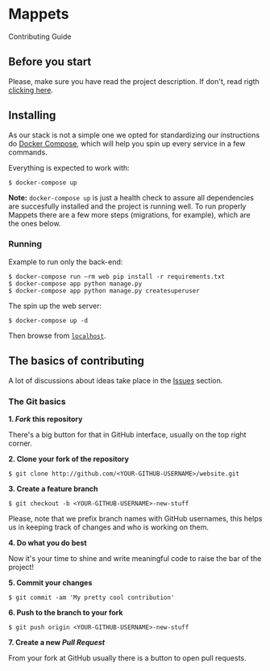 # Mappets

Contributing Guide

## Before you start

Please, make sure you have read the project description. If don't, read rigth [clicking here]().

## Installing

As our stack is not a simple one we opted for standardizing our instructions do [Docker Compose](https://docs.docker.com/compose/install/), which will help you spin up every service in a few commands.

Everything is expected to work with:

```console
$ docker-compose up
```

**Note:** `docker-compose up` is just a health check to assure all dependencies are succesfully installed and the project is running well. To run properly Mappets there are a few more steps (migrations, for example), which are the ones below.

### Running

Example to run only the back-end:

```console
$ docker-compose run —rm web pip install -r requirements.txt
$ docker-compose app python manage.py
$ docker-compose app python manage.py createsuperuser
```

The spin up the web server:

```console
$ docker-compose up -d
```

Then browse from [`localhost`](http://localhost).

## The basics of contributing

A lot of discussions about ideas take place in the [Issues](https://github.com/Mappets/website/issues) section.

### The Git basics

**1. _Fork_ this repository**

There's a big button for that in GitHub interface, usually on the top right corner.

**2. Clone your fork of the repository**

```console
$ git clone http://github.com/<YOUR-GITHUB-USERNAME>/website.git
```

**3. Create a feature branch**

```console
$ git checkout -b <YOUR-GITHUB-USERNAME>-new-stuff
```

Please, note that we prefix branch names with GitHub usernames, this helps us in keeping track of changes and who is working on them.

**4. Do what you do best**

Now it's your time to shine and write meaningful code to raise the bar of the project!

**5. Commit your changes**

```console
$ git commit -am 'My pretty cool contribution'
```

**6. Push to the branch to your fork**

```consle
$ git push origin <YOUR-GITHUB-USERNAME>-new-stuff
```

**7. Create a new _Pull Request_**

From your fork at GitHub usually there is a button to open pull requests.
